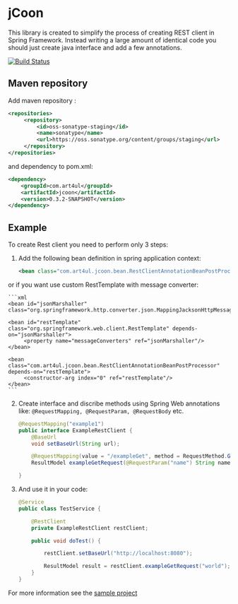 jCoon
=====
This library is created to simplify the process of creating REST client in Spring Framework. Instead writing a large amount of identical code you should just create java interface and add a few annotations.

[![Build Status](https://travis-ci.org/art4ul/jcoon.svg?branch=master)](https://travis-ci.org/art4ul/jcoon)


Maven repository
-------
Add maven repository :
```xml
<repositories>
     <repository>
         <id>oss-sonatype-staging</id>
         <name>sonatype</name>
         <url>https://oss.sonatype.org/content/groups/staging</url>
     </repository>
</repositories>
```
and dependency to pom.xml:
```xml
<dependency>
    <groupId>com.art4ul</groupId>
    <artifactId>jcoon</artifactId>
    <version>0.3.2-SNAPSHOT</version>
</dependency>
```

Example
-------
To create Rest client you need to perform only 3 steps:

1. Add the following bean definition in spring application context:

    ```xml
    <bean class="com.art4ul.jcoon.bean.RestClientAnnotationBeanPostProcessor"/>
    ```

  or if you want use custom RestTemplate with message converter:

    ```xml
    <bean id="jsonMarshaller" class="org.springframework.http.converter.json.MappingJacksonHttpMessageConverter"/>

    <bean id="restTemplate" class="org.springframework.web.client.RestTemplate" depends-on="jsonMarshaller">
         <property name="messageConverters" ref="jsonMarshaller"/>
    </bean>

    <bean class="com.art4ul.jcoon.bean.RestClientAnnotationBeanPostProcessor" depends-on="restTemplate">
         <constructor-arg index="0" ref="restTemplate"/>
    </bean>
    ```

2. Create interface and discribe methods using Spring Web annotations like: ``` @RequestMapping, @RequestParam, @RequestBody ``` etc.

    ``` java
    @RequestMapping("example1")
    public interface ExampleRestClient {
        @BaseUrl
        void setBaseUrl(String url);

        @RequestMapping(value = "/exampleGet", method = RequestMethod.GET)
        ResultModel exampleGetRequest(@RequestParam("name") String name);

    }
    ```

3. And use it in your code:

    ``` java
    @Service
    public class TestService {

        @RestClient
        private ExampleRestClient restClient;

        public void doTest() {

            restClient.setBaseUrl("http://localhost:8080");

            ResultModel result = restClient.exampleGetRequest("world");
        }
    }
    ```

For more information see the [sample project](https://github.com/art4ul/jcoon-example)
